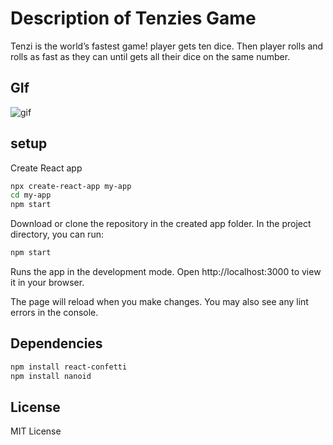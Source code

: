 # Description of Tenzies Game

Tenzi is the world’s fastest game! player gets ten dice. Then player rolls and rolls as fast as they can until gets all their dice on the same number.

## GIf

![gif](./assets/tenzi.gif)

## setup

Create React app

```bash
npx create-react-app my-app
cd my-app
npm start
```

Download or clone the repository in the created app folder.
In the project directory, you can run:

```bash
npm start
```

Runs the app in the development mode.
Open http://localhost:3000 to view it in your browser.

The page will reload when you make changes.
You may also see any lint errors in the console.

## Dependencies

```bash
npm install react-confetti
npm install nanoid
```

## License

MIT License

